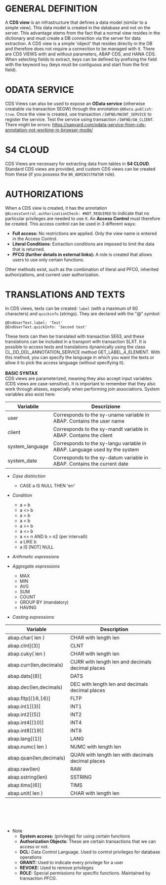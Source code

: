 # GENERAL DEFINITION

A **CDS view** is an infrastructure that defines a data model (similar to a simple view). This data model is created in the database and not on the server. This advantage stems from the fact that a normal view resides in the dictionary and must create a DB connection via the server for data extraction. A CDS view is a simple 'object' that resides directly in the DB and therefore does not require a connection to be managed with it. There are CDS VIEWS with and without parameters, ABAP CDS, and HANA CDS. When selecting fields to extract, keys can be defined by prefixing the field with the keyword `key` (keys must be contiguous and start from the first field).

# ODATA SERVICE

CDS Views can also be used to expose an **OData service** (otherwise creatable via transaction SEGW) through the annotation `@OData.publish: true`. Once the view is created, use transaction `/IWFND/MAINT_SERVICE` to register the service. Test the service using transaction `/IWFND/GW_CLIENT`.
There might be errors: https://sapyard.com/odata-service-from-cds-annotation-not-working-in-browser-mode/

# S4 CLOUD

CDS Views are necessary for extracting data from tables in **S4 CLOUD**. Standard CDS views are provided, and custom CDS views can be created from these (if you possess the `BR_ADMINISTRATOR` role).

# AUTHORIZATIONS

When a CDS view is created, it has the annotation `@AccessControl.authorizationCheck: #NOT_REQUIRED` to indicate that no particular privileges are needed to use it. An **Access Control** must therefore be created. This access control can be used in 3 different ways:

* **Full access:** No restrictions are applied. Only the view name is entered in the Access Control.
* **Literal Conditions:** Extraction conditions are imposed to limit the data that is returned.
* **PFCG (further details in external links):** A role is created that allows users to use only certain functions.

Other methods exist, such as the combination of literal and PFCG, inherited authorizations, and current user authorization.

# TRANSLATIONS AND TEXTS

In CDS views, texts can be created: `label` (with a maximum of 60 characters) and `quickinfo` (strings).
They are declared with the "@" symbol:
```abap
@EndUserText.label: 'Test'
@EndUserText.quickInfo: 'Second test'
```
These texts can then be translated with transaction SE63, and these translations can be included in a transport with transaction SLXT.
It is possible to access texts and translations dynamically using the class CL_DD_DDL_ANNOTATION_SERVICE method GET_LABEL_4_ELEMENT. With this method, you can specify the language in which you want the texts or allow it to pick the access language (without specifying it).
</br>
</br>
<b>BASIC SYNTAX</b></br>
CDS views are parameterized, meaning they also accept input variables (CDS views are case-sensitive). It is important to remember that they also work through aliases, especially when performing join associations. System variables also exist here:

| Variabile          | Descrizione                                                                 |
|--------------------|-----------------------------------------------------------------------------|
| user               | Corresponds to the sy-uname variable in ABAP. Contains the user name        |
| client             | Corresponds to the sy-mandt variable in ABAP. Contains the client    |               
| system_language    | Corresponds to the sy-langu variable in ABAP. Language used by the system  |
| system_date        | Corresponds to the sy-datum variable in ABAP. Contains the current date      |

- <i>Case distinction</i>
    - CASE a IS NULL THEN 'err'

- <i>Condition</i>
    - a = b
    - a <> b
    - a > b
    - a < b
    - a >= b
    - a <= b
    - a <= n AND b > n2 (per intervalli)
    - a LIKE b
    - a IS [NOT] NULL
    
- <i>Arithmetic expressions</i>

- <i>Aggregate expressions</i>
    - MAX
    - MIN
    - AVG
    - SUM
    - COUNT
    - GROUP BY (mandatory)
    - HAVING
    
- <i>Casting expressions</i>

| Variable               | Description                                                                 |
|-------------------------|-----------------------------------------------------------------------------|
| abap.char( len )        | CHAR with length len                                                        |
| abap.clnt[(3)]          | CLNT                                                                        |               
| abap.cuky( len )        | CHAR with length len                                                        |
| abap.curr(len,decimals) | CURR with length len and decimals decimal places                            |
| abap.dats[(8)]          | DATS                                                                        |
| abap.dec(len,decimals)  | DEC with length len and decimals decimal places                             |
| abap.fltp[(16,16)]	  | FLTP                                                                        |
| abap.int1[(3)]	      | INT1                                                                        |
| abap.int2[(5)]	      | INT2                                                                        |
| abap.int4[(10)]         | INT4                                                                        |
| abap.int8[(19)]         | INT8                                                                        |
| abap.lang[(1)]          | LANG                                                                        |
| abap.numc( len )        | NUMC with length len                                                        |
| abap.quan(len,decimals) | QUAN with length len with decimals decimal places                           |
| abap.raw(len)           | RAW                                                                         |
| abap.sstring(len)       | SSTRING                                                                     |
| abap.tims[(6)]          | TIMS                                                                        |
| abap.unit( len )        | CHAR with length len                                                        |

</br>
</br>
</br>
</br>

 - Note
    - <b>System access:</b> (privilege) for using certain functions
    - <b>Authorization Objects:</b> These are certain transactions that we can access or not.
    - <b>DCL:</b> Data Control Language. Used to control privileges for database operations
    - <b>GRANT:</b> Used to indicate every privilege for a user
    - <b>REVOKE:</b> Used to remove privileges
    - <b>ROLE:</b> Special permissions for specific functions. Maintained by transaction <i>PFCG</i>.
